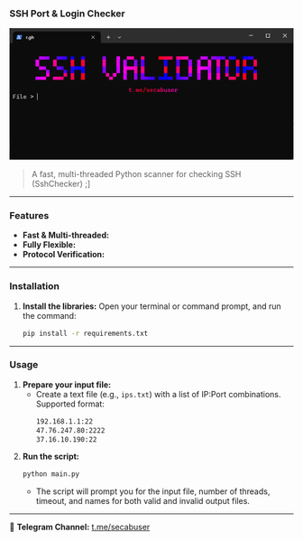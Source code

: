 
### **SSH Port & Login Checker**

![Screenshot of Tool](tool_screenshot.png)

> A fast, multi-threaded Python scanner for checking SSH (SshChecker) ;]

-----

### **Features**

  * **Fast & Multi-threaded:**
  * **Fully Flexible:** 
  * **Protocol Verification:** 

-----

### **Installation**

1.  **Install the libraries:**
    Open your terminal or command prompt, and run the command:
    ```bash
    pip install -r requirements.txt
    ```

-----

### **Usage**

1.  **Prepare your input file:**
      * Create a text file (e.g., `ips.txt`) with a list of IP:Port combinations. Supported format:
        ```
        192.168.1.1:22
        47.76.247.80:2222
        37.16.10.190:22
        ```
2.  **Run the script:**
    ```bash
    python main.py
    ```
      * The script will prompt you for the input file, number of threads, timeout, and names for both valid and invalid output files.

-----

📢 **Telegram Channel:** [t.me/secabuser](https://t.me/secabuser)
